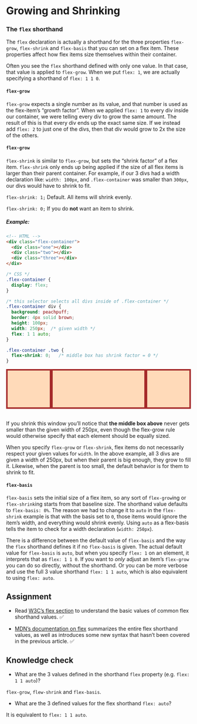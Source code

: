 # Growing and Shrinking

### The `flex` shorthand

The `flex` declaration is actually a shorthand for the three properties `flex-grow`, `flex-shrink` and `flex-basis` that you can set on a flex item. These properties affect how flex items size themselves within their container.

Often you see the `flex` shorthand defined with only one value. In that case, that value is applied to `flex-grow`. When we put `flex: 1`, we are actually specifying a shorthand of `flex: 1 1 0`.

#### `flex-grow`

`flex-grow` expects a single number as its value, and that number is used as the flex-item’s “growth factor”. When we applied `flex: 1` to every div inside our container, we were telling every div to grow the same amount. The result of this is that every div ends up the exact same size. If we instead add `flex: 2` to just one of the divs, then that div would grow to 2x the size of the others.

#### `flex-grow`

`flex-shrink` is similar to `flex-grow`, but sets the “shrink factor” of a flex item. `flex-shrink` only ends up being applied if the size of all flex items is larger than their parent container. For example, if our 3 divs had a width declaration like: `width: 100px`, and `.flex-container` was smaller than `300px`, our divs would have to shrink to fit.

`flex-shrink: 1;` Default. All items will shrink evenly.

`flex-shrink: 0;` If you do **not** want an item to shrink.

##### Example:

```html
<!-- HTML -->
<div class="flex-container">
  <div class="one"></div>
  <div class="two"></div>
  <div class="three"></div>
</div>
```

```css
/* CSS */
.flex-container {
  display: flex;
}

/* this selector selects all divs inside of .flex-container */
.flex-container div {
  background: peachpuff;
  border: 4px solid brown;
  height: 100px;
  width: 250px;  /* given width */
  flex: 1 1 auto;
}

.flex-container .two {
  flex-shrink: 0;   /* middle box has shrink factor = 0 */
}
```


<div class="flex-container" style="display: flex">
  <div class="one" style="background: peachpuff; border: 4px solid brown; height: 100px; width: 250px; flex: 1 1 auto;"></div>
  <div class="two" style="background: peachpuff; border: 4px solid brown; height: 100px; width: 250px; flex: 1 1 auto; flex-shrink: 0;"></div>
  <div class="three" style="background: peachpuff; border: 4px solid brown; height: 100px; width: 250px; flex: 1 1 auto;"></div>
</div>

<br/>

If you shrink this window you’ll notice that **the middle box above** never gets smaller than the given width of 250px, even though the flex-grow rule would otherwise specify that each element should be equally sized.

When you specify `flex-grow` or `flex-shrink`, flex items do not necessarily respect your given values for `width`. In the above example, all 3 divs are given a width of 250px, but when their parent is big enough, they grow to fill it. Likewise, when the parent is too small, the default behavior is for them to shrink to fit.

#### `flex-basis`

`flex-basis` sets the initial size of a flex item, so any sort of `flex-grow`ing or `flex-shrink`ing starts from that baseline size. The shorthand value defaults to `flex-basis: 0%`. The reason we had to change it to `auto` in the `flex-shrink` example is that with the basis set to `0`, those items would ignore the item’s width, and everything would shrink evenly. Using `auto` as a flex-basis tells the item to check for a width declaration (`width: 250px`).

There is a difference between the default value of `flex-basis` and the way the `flex` shorthand defines it if no `flex-basis` is given. The actual default value for `flex-basis` is `auto`, but when you specify `flex: 1` on an element, it interprets that as `flex: 1 1 0`. If you want to <em>only</em> adjust an item’s `flex-grow` you can do so directly, without the shorthand. Or you can be more verbose and use the full 3 value shorthand `flex: 1 1 auto`, which is also equivalent to using `flex: auto`.

## Assignment

* Read <a href="https://www.w3.org/TR/css-flexbox-1/#flex-common" target="_blank" rel="noopener noreferrer">W3C’s flex section</a> to understand the basic values of common flex shorthand values. :white_check_mark:

* <a href="https://developer.mozilla.org/en-US/docs/Web/CSS/flex" target="_blank" rel="noopener noreferrer">MDN’s documentation on flex</a> summarizes the entire flex shorthand values, as well as introduces some new syntax that hasn’t been covered in the previous article. :white_check_mark:

## Knowledge check

* What are the 3 values defined in the shorthand `flex` property (e.g. `flex: 1 1 auto`)?

`flex-grow`, `flew-shrink` and `flex-basis`.

* What are the 3 defined values for the flex shorthand `flex: auto`?

It is equivalent to `flex: 1 1 auto`.
